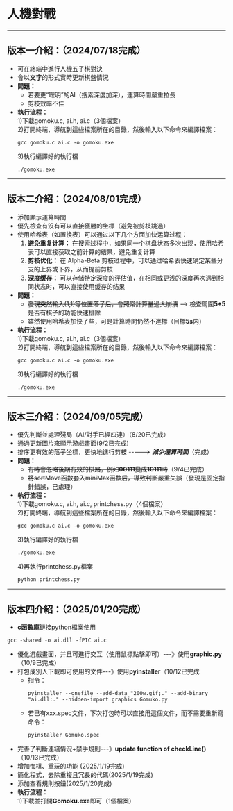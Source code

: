 # 人機對戰
--------------------------------------------
## 版本一介紹：（2024/07/18完成）  
- 可在終端中進行人機五子棋對決
- 會以**文字**的形式實時更新棋盤情況  
- **問題：**
  - 若要更“聰明”的AI（搜索深度加深），運算時間嚴重拉長
  - 剪枝效率不佳
- **執行流程：**   
  1)下載gomoku.c, ai.h, ai.c（3個檔案）    
  2)打開終端，導航到這些檔案所在的目錄，然後輸入以下命令來編譯檔案：    
  ```
  gcc gomoku.c ai.c -o gomoku.exe  
  ```
  3)執行編譯好的執行檔
  ```
  ./gomoku.exe
  ```
--------------------------------
## 版本二介紹：（2024/08/01完成）
- 添加顯示運算時間  
- 優先檢查有沒有可以直接獲勝的坐標（避免被剪枝跳過）  
- 使用哈希表（如置换表）可以通过以下几个方面加快运算过程：  
  1. **避免重复计算：** 在搜索过程中，如果同一个棋盘状态多次出现，使用哈希表可以直接获取之前计算的结果，避免重复计算  
  2. **剪枝优化：** 在 Alpha-Beta 剪枝过程中，可以通过哈希表快速确定某些分支的上界或下界，从而提前剪枝      
  3. **深度缓存：** 可以存储特定深度的评估值，在相同或更浅的深度再次遇到相同状态时，可以直接使用缓存的结果  
- **問題：**
  - ~~發現突然輸入(1,1)等位置落子后，會照常計算量過大崩潰~~ --> 檢查周圍**5*5**是否有棋子的功能快速排除  
  - 雖然使用哈希表加快了些，可是計算時間仍然不達標（目標**5s**内）  
- **執行流程：**   
  1)下載gomoku.c, ai.h, ai.c（3個檔案）    
  2)打開終端，導航到這些檔案所在的目錄，然後輸入以下命令來編譯檔案：    
  ```
  gcc gomoku.c ai.c -o gomoku.exe  
  ```
  3)執行編譯好的執行檔
  ```
  ./gomoku.exe
  ```

--------------------------------------
## 版本三介紹：（2024/09/05完成）
- 優先判斷並處理殘局（AI/對手已經四連）（8/20已完成）  
- 通過更新圖片來顯示游戲畫面(9/2已完成)  
- 排序更有效的落子坐標，更快地進行剪枝 -----> ***減少運算時間***（完成）  
- **問題：**  
  - ~~有時會忽略後期有效的棋路，例如**00111**變成**10111**時~~（9/4已完成）  
  - ~~將sortMove函數套入miniMax函數后，導致判斷嚴重失誤~~（發現是固定指針錯誤，已處理）
- **執行流程：**   
  1)下載gomoku.c, ai.h, ai.c, printchess.py（4個檔案）    
  2)打開終端，導航到這些檔案所在的目錄，然後輸入以下命令來編譯檔案：    
  ```
  gcc gomoku.c ai.c -o gomoku.exe  
  ```
  3)執行編譯好的執行檔
  ```
  ./gomoku.exe
  ```
  4)再執行printchess.py檔案
  ```
  python printchess.py
  ```
-------------
## 版本四介紹：（2025/01/20完成）
- **c函數庫**鏈接python檔案使用  
 ```
gcc -shared -o ai.dll -fPIC ai.c
``` 
- 優化游戲畫面，并且可進行交互（使用鼠標點擊即可）---》使用**graphic.py**（10/9已完成）  
- 打包成別人下載即可使用的文件---》使用**pyinstaller**（10/12已完成
  - 指令：
    ```
    pyinstaller --onefile --add-data "200w.gif;." --add-binary "ai.dll:." --hidden-import graphics Gomuko.py
    ```
  - 若已有xxx.spec文件，下次打包時可以直接用這個文件，而不需要重新寫命令：
    ```
    pyinstaller Gomuko.spec
    ```
- 完善了判斷連綫情況+禁手規則---》**update function of checkLine()**（10/13已完成） 
- 增加悔棋、重玩的功能  (2025/1/19完成)
- 簡化程式，去除重複且冗長的代碼(2025/1/19完成)
- 添加查看規則按鈕(2025/1/20完成)
- **執行流程：**   
  1)下載並打開**Gomoku.exe**即可（1個檔案）
